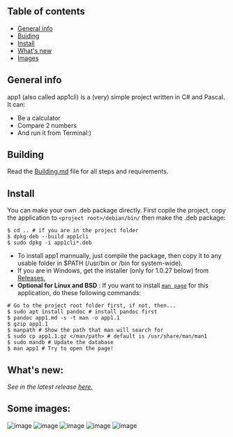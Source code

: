 ## Table of contents
* [General info](#general-info)
* [Buiding](#building)
* [Install](#install)
* [What's new](#whats-new)
* [Images](#some-images)

## General info
app1 (also called app1cli) is a (very) simple project written in C# and Pascal. It can:
* Be a calculator
* Compare 2 numbers
* And run it from Terminal:)
	
## Building
Read the [Building.md](Building.md) file for all steps and requirements.

## Install
You can make your own .deb package directly. First copile the project, copy the application to ```<project root>/debian/bin/``` then make the .deb package:
```
$ cd .. # if you are in the project folder
$ dpkg-deb --build app1cli
$ sudo dpkg -i app1cli*.deb
```
* To install app1 mannually, just compile the package, then copy it to any usable folder in $PATH (/usr/bin or /bin for system-wide).
* If you are in Windows, get the installer (only for 1.0.27 below) from [Releases.](https://github.com/lebao3105/app1cli/releases)
* <b>Optional for Linux and BSD</b> : If you want to install [```man page```](https://www.google.com/url?sa=t&rct=j&q=&esrc=s&source=web&cd=&cad=rja&uact=8&ved=2ahUKEwjyocScrPD2AhUFp1YBHczqAgQQFnoECAoQAQ&url=https%3A%2F%2Fwww.kernel.org%2Fdoc%2Fman-pages%2F&usg=AOvVaw3OoGlokpkBmAA2VpBY_9J1) for this application, do these following commands:
```
# Go to the project root folder first, if not, then...
$ sudo apt install pandoc # install pandoc first
$ pandoc app1.md -s -t man -o app1.1
$ gzip app1.1
$ manpath # Show the path that man will search for
$ sudo cp app1.1.gz </man/path> # default is /usr/share/man/man1
$ sudo mandb # Update the database
$ man app1 # Try to open the page!
```

## What's new:
*See in the latest release [here.](https://github.com/lebao3105/app1cli/releases/)*

## Some images:
![image](https://user-images.githubusercontent.com/77564176/139211727-06351e51-9b6b-4363-be7d-109b0597bca6.png)
![image](https://user-images.githubusercontent.com/77564176/138020987-e248b913-0680-40eb-8e90-d71848780e3f.png)
![image](https://user-images.githubusercontent.com/77564176/139212160-2cfd1b74-0f59-444d-af8f-517d3e5475df.png)
![image](https://user-images.githubusercontent.com/77564176/139212433-a15929d2-7e75-45b8-b764-f702242a56bc.png)
![image](https://user-images.githubusercontent.com/77564176/139212736-f8670679-9d78-4b28-be0b-cbc20dbb9c77.png)

